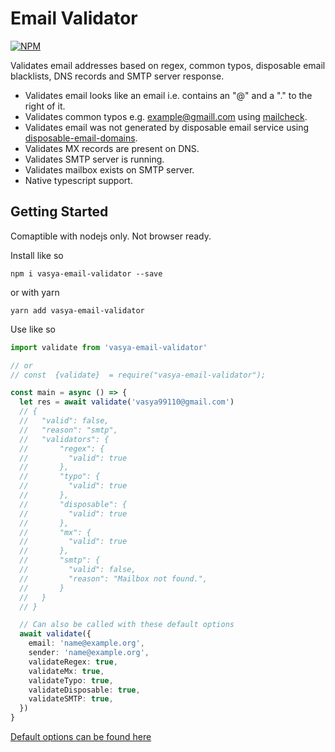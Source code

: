 # Email Validator

[![NPM](https://nodei.co/npm/vasya-email-validator.png)](https://nodei.co/npm/vasya-email-validator/)

Validates email addresses based on regex, common typos, disposable email blacklists, DNS records and SMTP server response.

- Validates email looks like an email i.e. contains an "@" and a "." to the right of it.
- Validates common typos e.g. example@gmaill.com using [mailcheck](https://github.com/mailcheck/mailcheck).
- Validates email was not generated by disposable email service using [disposable-email-domains](https://github.com/ivolo/disposable-email-domains).
- Validates MX records are present on DNS.
- Validates SMTP server is running.
- Validates mailbox exists on SMTP server.
- Native typescript support.



## Getting Started

Comaptible with nodejs only. Not browser ready.

Install like so

```
npm i vasya-email-validator --save
```

or with yarn

```
yarn add vasya-email-validator
```

Use like so

```typescript
import validate from 'vasya-email-validator'

// or 
// const  {validate}  = require("vasya-email-validator");

const main = async () => {
  let res = await validate('vasya99110@gmail.com')
  // {
  //   "valid": false,
  //   "reason": "smtp",
  //   "validators": {
  //       "regex": {
  //         "valid": true
  //       },
  //       "typo": {
  //         "valid": true
  //       },
  //       "disposable": {
  //         "valid": true
  //       },
  //       "mx": {
  //         "valid": true
  //       },
  //       "smtp": {
  //         "valid": false,
  //         "reason": "Mailbox not found.",
  //       }
  //   }
  // }

  // Can also be called with these default options
  await validate({
    email: 'name@example.org',
    sender: 'name@example.org',
    validateRegex: true,
    validateMx: true,
    validateTypo: true,
    validateDisposable: true,
    validateSMTP: true,
  })
}
```

[Default options can be found here](https://github.com/seniorfulldev/vasya-email-validator/blob/cefb37abc6e42d3a1551d38f9706d4ff538226e5/src/options/options.ts#L1)
